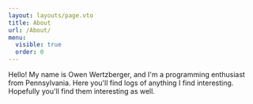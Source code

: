 ```yaml
---
layout: layouts/page.vto
title: About
url: /About/
menu:
  visible: true
  order: 0
---
```

Hello! My name is Owen Wertzberger, and I'm a programming enthusiast from Pennsylvania. Here you'll find logs of anything I find interesting. Hopefully you'll find them interesting as well.
